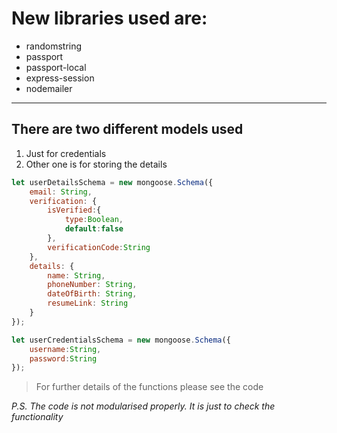 # New libraries used are: 
* randomstring
* passport
* passport-local
* express-session
* nodemailer

---

## There are two different models used
1. Just for credentials
2. Other one is for storing the details

```javascript
let userDetailsSchema = new mongoose.Schema({
    email: String,
    verification: {
        isVerified:{
            type:Boolean,
            default:false
        },
        verificationCode:String
    },
    details: {
        name: String,
        phoneNumber: String,
        dateOfBirth: String,
        resumeLink: String
    }
});

let userCredentialsSchema = new mongoose.Schema({
    username:String,
    password:String
});

```

> For further details of the functions please see the code

*P.S. The code is not modularised properly. It is just to check the functionality* 
